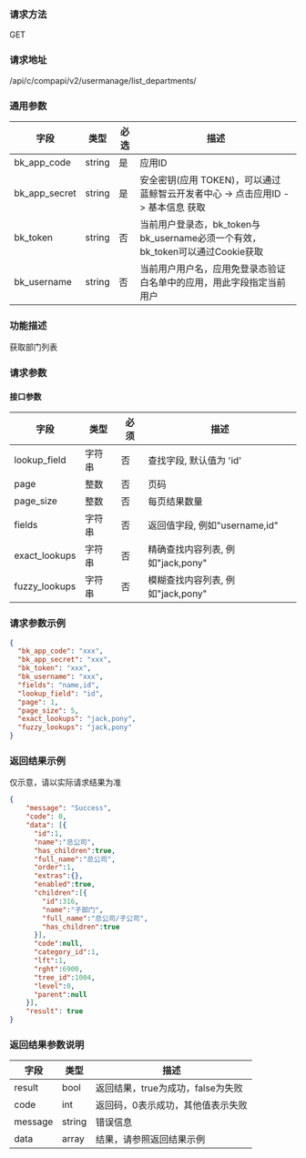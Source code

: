 
### 请求方法

GET


### 请求地址

/api/c/compapi/v2/usermanage/list_departments/


### 通用参数

| 字段 | 类型 | 必选 |  描述 |
|-----------|------------|--------|------------|
| bk_app_code  |  string    | 是 | 应用ID     |
| bk_app_secret|  string    | 是 | 安全密钥(应用 TOKEN)，可以通过 蓝鲸智云开发者中心 -> 点击应用ID -> 基本信息 获取 |
| bk_token     |  string    | 否 | 当前用户登录态，bk_token与bk_username必须一个有效，bk_token可以通过Cookie获取 |
| bk_username  |  string    | 否 | 当前用户用户名，应用免登录态验证白名单中的应用，用此字段指定当前用户 |


### 功能描述

获取部门列表

### 请求参数




#### 接口参数

| 字段      |  类型      | 必须   |  描述      |
|-----------|------------|--------|------------| 
| lookup_field | 字符串 | 否 | 查找字段, 默认值为 'id' |
| page | 整数 | 否 | 页码 |
| page_size | 整数 | 否 | 每页结果数量 |
| fields | 字符串 | 否 | 返回值字段, 例如"username,id" |
| exact_lookups | 字符串 | 否 | 精确查找内容列表, 例如"jack,pony" |
| fuzzy_lookups | 字符串 | 否 | 模糊查找内容列表, 例如"jack,pony" |


### 请求参数示例 

``` json
{
  "bk_app_code": "xxx",
  "bk_app_secret": "xxx",
  "bk_token": "xxx",
  "bk_username": "xxx",
  "fields": "name,id",
  "lookup_field": "id",
  "page": 1,
  "page_size": 5,
  "exact_lookups": "jack,pony",
  "fuzzy_lookups": "jack,pony"
}
```

### 返回结果示例

仅示意，请以实际请求结果为准
```json
{
    "message": "Success",
    "code": 0,
    "data": [{
      "id":1,
      "name":"总公司",
      "has_children":true,
      "full_name":"总公司",
      "order":1,
      "extras":{},
      "enabled":true,
      "children":[{
        "id":316,
        "name":"子部门",
        "full_name":"总公司/子公司",
        "has_children":true
      }],
      "code":null,
      "category_id":1,
      "lft":1,
      "rght":6900,
      "tree_id":1004,
      "level":0,
      "parent":null
    }],
    "result": true
}
```

### 返回结果参数说明

| 字段      | 类型     | 描述      |
|-----------|-----------|-----------|
|result| bool | 返回结果，true为成功，false为失败 |
|code|int|返回码，0表示成功，其他值表示失败|
|message|string|错误信息|
|data| array| 结果，请参照返回结果示例 |